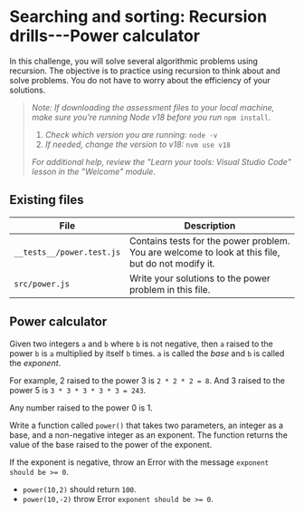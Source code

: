 # Searching and sorting: Recursion drills---Power calculator

In this challenge, you will solve several algorithmic problems using recursion. The objective is to practice using recursion to think about and solve problems. You do not have to worry about the efficiency of your solutions.

> *Note: If downloading the assessment files to your local machine, make sure you're running Node v18 before you run* `npm install`.
>
> 1.  *Check which version you are running:* `node -v`
> 2.  *If needed, change the version to v18:* `nvm use v18`
>
> _For additional help, review the "Learn your tools: Visual Studio Code" lesson in the "Welcome" module._

## Existing files

| File                      | Description                                                                                       |
| ------------------------- | ------------------------------------------------------------------------------------------------- |
| `__tests__/power.test.js` | Contains tests for the power problem. You are welcome to look at this file, but do not modify it. |
| `src/power.js`            | Write your solutions to the power problem in this file.                                           |

## Power calculator

Given two integers `a` and `b` where `b` is not negative, then `a` raised to the power `b` is `a` multiplied by itself `b` times. `a` is called the *base* and `b` is called the *exponent*.

For example, 2 raised to the power 3 is `2 * 2 * 2 = 8`. And 3 raised to the power 5 is `3 * 3 * 3 * 3 * 3 = 243`.

Any number raised to the power 0 is 1.

Write a function called `power()` that takes two parameters, an integer as a base, and a non-negative integer as an exponent. The function returns the value of the base raised to the power of the exponent.

If the exponent is negative, throw an Error with the message `exponent should be >= 0`.

- `power(10,2)` should return `100`.
- `power(10,-2)` throw Error `exponent should be >= 0`.
